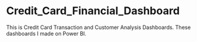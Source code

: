 # Credit_Card_Financial_Dashboard
This is Credit Card Transaction and Customer Analysis Dashboards. These dashboards I made on Power BI.
